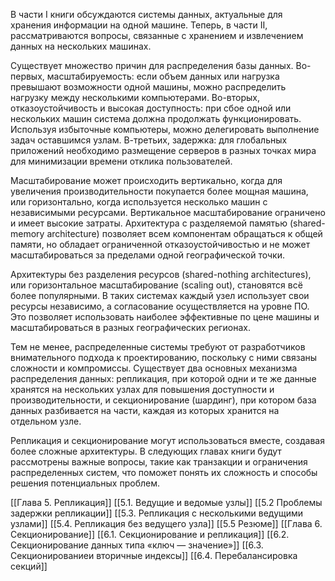 В части I книги обсуждаются системы данных, актуальные для хранения информации на одной машине. Теперь, в части II, рассматриваются вопросы, связанные с хранением и извлечением данных на нескольких машинах.

Существует множество причин для распределения базы данных. Во-первых, масштабируемость: если объем данных или нагрузка превышают возможности одной машины, можно распределить нагрузку между несколькими компьютерами. Во-вторых, отказоустойчивость и высокая доступность: при сбое одной или нескольких машин система должна продолжать функционировать. Используя избыточные компьютеры, можно делегировать выполнение задач оставшимся узлам. В-третьих, задержка: для глобальных приложений необходимо размещение серверов в разных точках мира для минимизации времени отклика пользователей.

Масштабирование может происходить вертикально, когда для увеличения производительности покупается более мощная машина, или горизонтально, когда используется несколько машин с независимыми ресурсами. Вертикальное масштабирование ограничено и имеет высокие затраты. Архитектура с разделяемой памятью (shared-memory architecture) позволяет всем компонентам обращаться к общей памяти, но обладает ограниченной отказоустойчивостью и не может масштабироваться за пределами одной географической точки.

Архитектуры без разделения ресурсов (shared-nothing architectures), или горизонтальное масштабирование (scaling out), становятся всё более популярными. В таких системах каждый узел использует свои ресурсы независимо, а согласование осуществляется на уровне ПО. Это позволяет использовать наиболее эффективные по цене машины и масштабироваться в разных географических регионах.

Тем не менее, распределенные системы требуют от разработчиков внимательного подхода к проектированию, поскольку с ними связаны сложности и компромиссы. Существует два основных механизма распределения данных: репликация, при которой одни и те же данные хранятся на нескольких узлах для повышения доступности и производительности, и секционирование (шардинг), при котором база данных разбивается на части, каждая из которых хранится на отдельном узле.

Репликация и секционирование могут использоваться вместе, создавая более сложные архитектуры. В следующих главах книги будут рассмотрены важные вопросы, такие как транзакции и ограничения распределенных систем, что поможет понять их сложность и способы решения потенциальных проблем.

[[Глава 5. Репликация]]
[[5.1. Ведущие и ведомые узлы]]
[[5.2 Проблемы задержки репликации]]
[[5.3. Репликация с несколькими ведущими узлами]]
[[5.4. Репликация без ведущего узла]]
[[5.5 Резюме]]
[[Глава 6. Секционирование]]
[[6.1. Секционирование и репликация]]
[[6.2. Секционирование данных типа «ключ — значение»]]
[[6.3. Секционированиеи вторичные индексы]]
[[6.4. Перебалансировка секций]]
